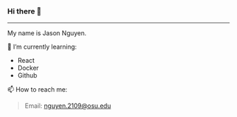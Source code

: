 ### Hi there 👋

---

My name is Jason Nguyen.

🌱 I’m currently learning:

- React
- Docker
- Github

📫 How to reach me: 

> Email: nguyen.2109@osu.edu

<!--
**JasonNguyen2109/JasonNguyen2109** is a ✨ _special_ ✨ repository because its `README.md` (this file) appears on your GitHub profile.

Here are some ideas to get you started:

- 🔭 I’m currently working on ...
- 🌱 I’m currently learning ...
- 👯 I’m looking to collaborate on ...
- 🤔 I’m looking for help with ...
- 💬 Ask me about ...
- 📫 How to reach me: ...
- 😄 Pronouns: ...
- ⚡ Fun fact: ...
-->
